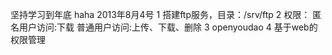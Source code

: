坚持学习到年底
haha
2013年8月4号
1 搭建ftp服务，目录：/srv/ftp
2 权限：
	匿名用户访问:下载
	普通用户访问:上传、下载、删除
3 openyoudao
4 基于web的权限管理
	
